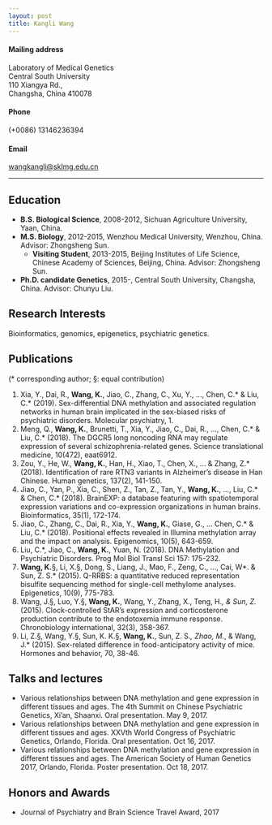 ```yaml
---
layout: post
title: Kangli Wang
---
```


#### Mailing address  
Laboratory of Medical Genetics  
Central South University  
110 Xiangya Rd.,  
Changsha, China 410078  
#### Phone  
(+0086) 13146236394  
#### Email  
wangkangli@sklmg.edu.cn  
****
## Education 
+ **B.S. Biological Science**, 2008-2012, Sichuan Agriculture University, Yaan, China.  
+ **M.S. Biology**, 2012-2015, Wenzhou Medical University, Wenzhou, China. Advisor: Zhongsheng Sun.  
  + **Visiting Student**, 2013-2015, Beijing Institutes of Life Science, Chinese Academy of Sciences, Beijing, China. Advisor: Zhongsheng Sun.  
+ **Ph.D. candidate Genetics**, 2015-, Central South University, Changsha, China. Advisor: Chunyu Liu.  
## Research Interests  
Bioinformatics, genomics, epigenetics, psychiatric genetics.  
## Publications  
(* corresponding author; §: equal contribution)  
1. Xia, Y., Dai, R., **Wang, K.**, Jiao, C., Zhang, C., Xu, Y., ..., Chen, C.* & Liu, C.* (2019). Sex-differential DNA methylation and associated regulation networks in human brain implicated in the sex-biased risks of psychiatric disorders. Molecular psychiatry, 1.  
2. Meng, Q., **Wang, K.**, Brunetti, T., Xia, Y., Jiao, C., Dai, R., ..., Chen, C.* & Liu, C.* (2018). The DGCR5 long noncoding RNA may regulate expression of several schizophrenia-related genes. Science translational medicine, 10(472), eaat6912.  
3. Zou, Y., He, W., **Wang, K.**, Han, H., Xiao, T., Chen, X., ... & Zhang, Z.* (2018). Identification of rare RTN3 variants in Alzheimer’s disease in Han Chinese. Human genetics, 137(2), 141-150.  
4. Jiao, C., Yan, P., Xia, C., Shen, Z., Tan, Z., Tan, Y., **Wang, K.**, ..., Liu, C.* & Chen, C.* (2018). BrainEXP: a database featuring with spatiotemporal expression variations and co-expression organizations in human brains. Bioinformatics, 35(1), 172-174.  
5. Jiao, C., Zhang, C., Dai, R., Xia, Y., **Wang, K.**, Giase, G., ... Chen, C.* & Liu, C.* (2018). Positional effects revealed in Illumina methylation array and the impact on analysis. Epigenomics, 10(5), 643-659.  
6. Liu, C.*, Jiao, C., **Wang, K.**, Yuan, N. (2018). DNA Methylation and Psychiatric Disorders. Prog Mol Biol Transl Sci 157: 175-232.  
7. **Wang, K.**§, Li, X.§, Dong, S., Liang, J., Mao, F., Zeng, C., ..., Cai, W*. & Sun, Z. S.* (2015). Q-RRBS: a quantitative reduced representation bisulfite sequencing method for single-cell methylome analyses. Epigenetics, 10(9), 775-783.
8. Wang, J.§, Luo, Y.§, **Wang, K.**, Wang, Y., Zhang, X., Teng, H.*, & Sun, Z.* (2015). Clock-controlled StAR’s expression and corticosterone production contribute to the endotoxemia immune response. Chronobiology international, 32(3), 358-367.
9. Li, Z.§, Wang, Y.§, Sun, K. K.§, **Wang, K.**, Sun, Z. S.*, Zhao, M.*, & Wang, J.* (2015). Sex-related difference in food-anticipatory activity of mice. Hormones and behavior, 70, 38-46.  
## Talks and lectures  
+ Various relationships between DNA methylation and gene expression in different tissues and ages. The 4th Summit on Chinese Psychiatric Genetics, Xi’an, Shaanxi. Oral presentation. May 9, 2017.
+ Various relationships between DNA methylation and gene expression in different tissues and ages. XXVth World Congress of Psychiatric Genetics, Orlando, Florida. Oral presentation. Oct 16, 2017.
+ Various relationships between DNA methylation and gene expression in different tissues and ages. The American Society of Human Genetics 2017, Orlando, Florida. Poster presentation. Oct 18, 2017.
## Honors and Awards
+ Journal of Psychiatry and Brain Science Travel Award, 2017

